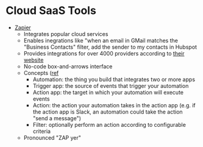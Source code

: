 # Cloud SaaS Tools

* [Zapier](https://zapier.com)
    * Integrates popular cloud services
    * Enables inegrations like "when an email in GMail matches the "Business Contacts" filter, add the sender to my contacts in Hubspot
    * Provides integrations for over 4000 providers according to [their website](https://zapier.com/apps/hubspot/integrations)
    * No-code box-and-arrows interface
    * Concepts ([ref](https://zapier.com/demo)
        * Automation: the thing you build that integrates two or more apps
        * Trigger app: the source of events that trigger your automation
        * Action app: the target in which your automation will execute events
        * Action: the action your automation takes in the action app (e.g. if the action app is Slack, an automation could take the action "send a message")
        * Filter: optionally perform an action according to configurable criteria
    * Pronounced "ZAP yer"
